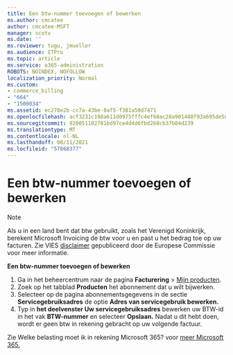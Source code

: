 ```yaml
---
title: Een btw-nummer toevoegen of bewerken
ms.author: cmcatee
author: cmcatee-MSFT
manager: scotv
ms.date: ''
ms.reviewer: tugu, jmueller
ms.audience: ITPro
ms.topic: article
ms.service: o365-administration
ROBOTS: NOINDEX, NOFOLLOW
localization_priority: Normal
ms.custom:
- commerce_billing
- "664"
- "1500034"
ms.assetid: ec278e2b-cc7a-43be-8af5-f381a50d7471
ms.openlocfilehash: acf3231c198a611d0975fffc4ef68ac28a901488f93a695de5d8f19bebf80f25
ms.sourcegitcommit: 920051182781bd97ce4d4d6fbd268cb37b84d239
ms.translationtype: MT
ms.contentlocale: nl-NL
ms.lasthandoff: 08/11/2021
ms.locfileid: "57868377"
---
```

# <a name="how-to-add-or-edit-a-vatid"></a>Een btw-nummer toevoegen of bewerken

> [!NOTE]
> Als u in een land bent dat btw gebruikt, zoals het Verenigd Koninkrijk, berekent Microsoft Invoicing de btw voor u en past u het bedrag toe op uw facturen. Zie VIES [disclaimer](https://go.microsoft.com/fwlink/p/?LinkID=841741) gepubliceerd door de Europese Commissie voor meer informatie.

**Een btw-nummer toevoegen of bewerken**

1. Ga in het beheercentrum naar de pagina **Facturering** \> [Mijn producten](https://go.microsoft.com/fwlink/p/?linkid=842054).
2. Zoek op het tabblad **Producten** het abonnement dat u wilt bijwerken.
3. Selecteer op de pagina abonnementsgegevens in de sectie **Servicegebruiksadres** de optie **Adres van servicegebruik bewerken.**
4. Typ in **het deelvenster Uw servicegebruiksadres** bewerken uw BTW-id in het vak **BTW-nummer** en selecteer **Opslaan.** Nadat u dit hebt doen, wordt er geen btw in rekening gebracht op uw volgende factuur.

Zie Welke belasting moet ik in rekening Microsoft 365? voor [meer Microsoft 365.](https://docs.microsoft.com/microsoft-365/commerce/billing-and-payments/tax-information#what-tax-will-i-be-charged)